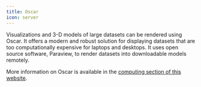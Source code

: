 ```yaml
---
title: Oscar
icon: server
---
```


Visualizations and 3-D models of large datasets can be rendered using Oscar. It offers a modern and robust solution for displaying datasets that are too computationally expensive for laptops and desktops. It uses open source software, Paraview, to render datasets into downloadable models remotely.

More information on Oscar is available in the [computing section of this website](../computing#high-performance-computing-(oscar)).
